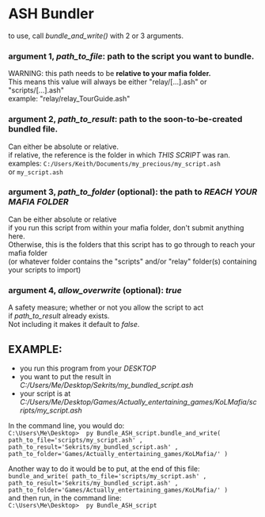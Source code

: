 # ASH Bundler

to use, call *bundle_and_write()* with 2 or 3 arguments.<br>
### **argument 1**, *path_to_file*: path to the script you want to bundle.
   WARNING: this path needs to be **relative to your mafia folder.**<br>
   This means this value will always be either "relay/[...].ash" or "scripts/[...].ash"<br>
    example: "relay/relay_TourGuide.ash"<br>

### **argument 2**, *path_to_result*: path to the soon-to-be-created bundled file.<br>
   Can either be absolute or relative.<br>
    if relative, the reference is the folder in which *THIS SCRIPT* was ran.<br>
        examples: `C:/Users/Keith/Documents/my_precious/my_script.ash`<br>
          or      `my_script.ash`<br>

### **argument 3**, *path_to_folder* (optional): the path to *REACH YOUR MAFIA FOLDER*
   Can be either absolute or relative<br>
   if you run this script from within your mafia folder, don't submit anything here.<br>
   Otherwise, this is the folders that this script has to go through to reach your mafia folder<br>
    (or whatever folder contains the "scripts" and/or "relay" folder(s) containing your scripts to import)<br>

### **argument 4**, *allow_overwrite* (optional): *true*
   A safety measure; whether or not you allow the script to act<br>
   if *path_to_result* already exists.<br>
   Not including it makes it default to *false*.



## EXAMPLE:
   - you run this program from your *DESKTOP*
   - you want to put the result in *C:/Users/Me/Desktop/Sekrits/my_bundled_script.ash*
   - your script is at *C:/Users/Me/Desktop/Games/Actually_entertaining_games/KoLMafia/scripts/my_script.ash*

   In the command line, you would do:<br>
       `C:\Users\Me\Desktop>  py Bundle_ASH_script.bundle_and_write( path_to_file='scripts/my_script.ash' , path_to_result='Sekrits/my_bundled_script.ash' , path_to_folder='Games/Actually_entertaining_games/KoLMafia/' )`<br>

   Another way to do it would be to put, at the end of this file:<br>
       `bundle_and_write( path_to_file='scripts/my_script.ash' , path_to_result='Sekrits/my_bundled_script.ash' , path_to_folder='Games/Actually_entertaining_games/KoLMafia/' )`<br>
   and then run, in the command line:<br>
    `C:\Users\Me\Desktop>  py Bundle_ASH_script`
